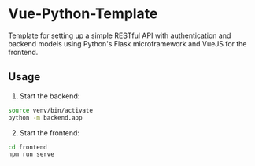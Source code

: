 # Vue-Python-Template

Template for setting up a simple RESTful API with authentication and backend models using Python's Flask microframework and VueJS for the frontend.

## Usage

1. Start the backend:

```bash
source venv/bin/activate
python -m backend.app
```

2. Start the frontend:

```bash
cd frontend
npm run serve
```
